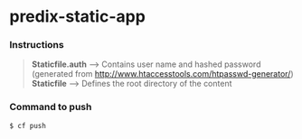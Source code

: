 # predix-static-app
### Instructions
> **Staticfile.auth** --> Contains user name and hashed password (generated from http://www.htaccesstools.com/htpasswd-generator/)
> **Staticfile**      --> Defines the root directory of the content

### Command to push
```sh
$ cf push
```

